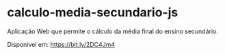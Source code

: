 # calculo-media-secundario-js
Aplicação Web que permite o cálculo da média final do ensino secundário.

Disponível em: https://bit.ly/2DC4Jm4
